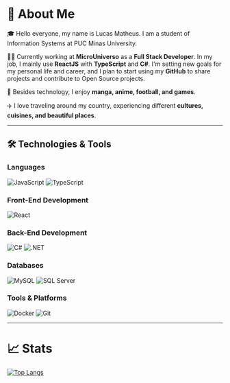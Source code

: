 # 🚀 About Me

🎓 Hello everyone, my name is Lucas Matheus. I am a student of Information Systems at PUC Minas University.  

👨‍💻 Currently working at **MicroUniverso** as a **Full Stack Developer**. In my job, I mainly use **ReactJS** with **TypeScript** and **C#**. I'm setting new goals for my personal life and career, and I plan to start using my **GitHub** to share projects and contribute to Open Source projects.  

🎸 Besides technology, I enjoy **manga, anime, football, and games**.  

✈️ I love traveling around my country, experiencing different **cultures, cuisines, and beautiful places**.  

---

## 🛠 Technologies & Tools  

### Languages  
![JavaScript](https://img.shields.io/badge/JavaScript-F7DF1E?style=for-the-badge&logo=javascript&logoColor=black)
![TypeScript](https://img.shields.io/badge/TypeScript-3178C6?style=for-the-badge&logo=typescript&logoColor=white)  

### Front-End Development  
![React](https://img.shields.io/badge/React-61DAFB?style=for-the-badge&logo=react&logoColor=black)  

### Back-End Development  
![C#](https://img.shields.io/badge/C%23-239120?style=for-the-badge&logo=c-sharp&logoColor=white)
![.NET](https://img.shields.io/badge/.NET-512BD4?style=for-the-badge&logo=dotnet&logoColor=white)  

### Databases  
![MySQL](https://img.shields.io/badge/MySQL-4479A1?style=for-the-badge&logo=mysql&logoColor=white)
![SQL Server](https://img.shields.io/badge/SQL%20Server-CC2927?style=for-the-badge&logo=microsoftsqlserver&logoColor=white)  

### Tools & Platforms  
![Docker](https://img.shields.io/badge/Docker-2496ED?style=for-the-badge&logo=docker&logoColor=white)
![Git](https://img.shields.io/badge/Git-F05032?style=for-the-badge&logo=git&logoColor=white)  

---

# 📈 Stats  
[![Top Langs](https://github-readme-stats.vercel.app/api/top-langs/?username=msilvalcs&layout=compact&theme=radical)](https://github.com/msilvalcs/github-readme-stats)
